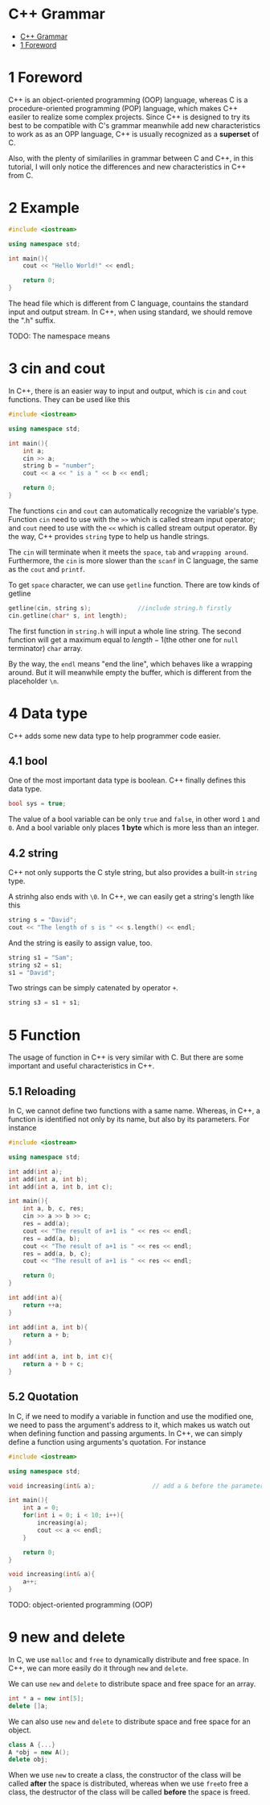 # C++ Grammar

- [C++ Grammar](#c-grammar)
- [1 Foreword](#1-foreword)

# 1 Foreword

C++ is an object-oriented programming (OOP) language, whereas C is a procedure-oriented programming (POP) language, which makes C++ easiler to realize some complex projects. Since C++ is designed to try its best to be compatible with C's grammar meanwhile add new characteristics to work as as an OPP language, C++ is usually recognized as a **superset** of C.

Also, with the plenty of similarilies in grammar between C and C++, in this tutorial, I will only notice the differences and new characteristics in C++ from C.

# 2 Example

```cpp
#include <iostream>

using namespace std;

int main(){
    cout << "Hello World!" << endl;

    return 0;
}
```

The head file which is different from C language, countains the standard input and output stream. In C++, when using standard, we should remove the ".h" suffix.

TODO: The namespace means

# 3 cin and cout

In C++, there is an easier way to input and output, which is `cin` and `cout` functions. They can be used like this

```cpp
#include <iostream>

using namespace std;

int main(){
    int a;
    cin >> a;
    string b = "number";
    cout << a << " is a " << b << endl;

    return 0;
}
```

The functions `cin` and `cout` can automatically recognize the variable's type. Function `cin` need to use with the `>>` which is called stream input operator; and `cout` need to use with the `<<` which is called stream output operator. By the way, C++ provides `string` type to help us handle strings.

The `cin` will terminate when it meets the `space`, `tab` and `wrapping around`. Furthermore, the `cin` is more slower than the `scanf` in C language, the same as the `cout` and `printf`.

To get `space` character, we can use `getline` function. There are tow kinds of getline

```cpp
getline(cin, string s);             //include string.h firstly
cin.getline(char* s, int length);
```

The first function in `string.h` will input a whole line string. The second function will get a maximum equal to $length - 1$(the other one for `null` terminator) `char` array.

By the way, the `endl` means "end the line", which behaves like a wrapping around. But it will meanwhile empty the buffer, which is different from the placeholder `\n`.

# 4 Data type

C++ adds some new data type to help programmer code easier.

## 4.1 bool

One of the most important data type is boolean. C++ finally defines this data type.

```cpp
bool sys = true;
```

The value of a bool variable can be only `true` and `false`, in other word `1` and `0`. And a bool variable only places **1 byte** which is more less than an integer.

## 4.2 string

C++ not only supports the C style string, but also provides a built-in `string` type.

A strinhg also ends with `\0`. In C++, we can easily get a string's length like this

```cpp
string s = "David";
cout << "The length of s is " << s.length() << endl;
```

And the string is easily to assign value, too.

```cpp
string s1 = "Sam";
string s2 = s1;
s1 = "David";
```

Two strings can be simply catenated by operator `+`.

```cpp
string s3 = s1 + s1;
```

# 5 Function

The usage of function in C++ is very similar with C. But there are some important and useful characteristics in C++.

## 5.1 Reloading

In C, we cannot define two functions with a same name. Whereas, in C++, a function is identified not only by its name, but also by its parameters. For instance

```cpp
#include <iostream>

using namespace std;

int add(int a);
int add(int a, int b);
int add(int a, int b, int c);

int main(){
    int a, b, c, res;
    cin >> a >> b >> c;
    res = add(a);
    cout << "The result of a+1 is " << res << endl;
    res = add(a, b);
    cout << "The result of a+1 is " << res << endl;
    res = add(a, b, c);
    cout << "The result of a+1 is " << res << endl;

    return 0;
}

int add(int a){
    return ++a;
}

int add(int a, int b){
    return a + b;
}

int add(int a, int b, int c){
    return a + b + c;
}
```

## 5.2 Quotation

In C, if we need to modify a variable in function and use the modified one, we need to pass the argument's address to it, which makes us watch out when defining function and passing arguments. In C++, we can simply define a function using arguments's quotation. For instance

```cpp
#include <iostream>

using namespace std;

void increasing(int& a);                // add a & before the parameter

int main(){
    int a = 0;
    for(int i = 0; i < 10; i++){
        increasing(a);
        cout << a << endl;
    }

    return 0;
}

void increasing(int& a){
    a++;
}
```

TODO: object-oriented programming (OOP)

# 9 new and delete

In C, we use `malloc` and `free` to dynamically distribute and free space. In C++, we can more easily do it through `new` and `delete`.

We can use `new` and `delete` to distribute space and free space for an array.

```cpp
int * a = new int[5];
delete []a;
```

We can also use `new` and `delete` to distribute space and free space for an object.

```cpp
class A {...}
A *obj = new A();
delete obj;
```

When we use `new` to create a class, the constructor of the class will be called **after** the space is distributed, whereas when we use `free`to free a class, the destructor of the class will be called **before** the space is freed.
